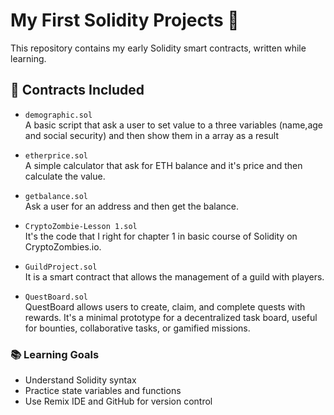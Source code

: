 # My First Solidity Projects 🧠

This repository contains my early Solidity smart contracts, written while learning.

## 📜 Contracts Included

- `demographic.sol`  
  A basic script that ask a user to set value to a three variables (name,age and social security) and then show them in a array as a result

- `etherprice.sol`  
  A simple calculator that ask for ETH balance and it's price and then calculate the value.

- `getbalance.sol`  
  Ask a user for an address and then get the balance.

- `CryptoZombie-Lesson 1.sol`  
  It's the code that I right for chapter 1 in basic course of Solidity on CryptoZombies.io.
 

- `GuildProject.sol`  
  It is a smart contract that allows the management of a guild with players.


- `QuestBoard.sol`  
  QuestBoard allows users to create, claim, and complete quests with rewards. It's a minimal prototype for a decentralized task board, useful for bounties, collaborative tasks, or gamified missions.
  

  




### 📚 Learning Goals

- Understand Solidity syntax
- Practice state variables and functions
- Use Remix IDE and GitHub for version control
